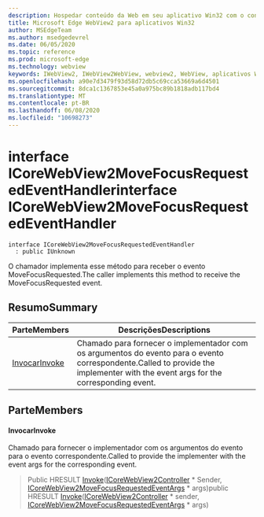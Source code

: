 ```yaml
---
description: Hospedar conteúdo da Web em seu aplicativo Win32 com o controle WebView2 do Microsoft Edge
title: Microsoft Edge WebView2 para aplicativos Win32
author: MSEdgeTeam
ms.author: msedgedevrel
ms.date: 06/05/2020
ms.topic: reference
ms.prod: microsoft-edge
ms.technology: webview
keywords: IWebView2, IWebView2WebView, webview2, WebView, aplicativos Win32, Win32, Edge, ICoreWebView2, ICoreWebView2Controller, controle do navegador, HTML Edge
ms.openlocfilehash: a90e7d3479f93d58d72db5c69cca53669a6d4501
ms.sourcegitcommit: 8dca1c1367853e45a0a975bc89b1818adb117bd4
ms.translationtype: MT
ms.contentlocale: pt-BR
ms.lasthandoff: 06/08/2020
ms.locfileid: "10698273"
---
```

# <span data-ttu-id="19e7d-104">interface ICoreWebView2MoveFocusRequestedEventHandler</span><span class="sxs-lookup"><span data-stu-id="19e7d-104">interface ICoreWebView2MoveFocusRequestedEventHandler</span></span> 

```
interface ICoreWebView2MoveFocusRequestedEventHandler
  : public IUnknown
```

<span data-ttu-id="19e7d-105">O chamador implementa esse método para receber o evento MoveFocusRequested.</span><span class="sxs-lookup"><span data-stu-id="19e7d-105">The caller implements this method to receive the MoveFocusRequested event.</span></span>

## <span data-ttu-id="19e7d-106">Resumo</span><span class="sxs-lookup"><span data-stu-id="19e7d-106">Summary</span></span>

 <span data-ttu-id="19e7d-107">Parte</span><span class="sxs-lookup"><span data-stu-id="19e7d-107">Members</span></span>                        | <span data-ttu-id="19e7d-108">Descrições</span><span class="sxs-lookup"><span data-stu-id="19e7d-108">Descriptions</span></span>
--------------------------------|---------------------------------------------
[<span data-ttu-id="19e7d-109">Invocar</span><span class="sxs-lookup"><span data-stu-id="19e7d-109">Invoke</span></span>](#invoke) | <span data-ttu-id="19e7d-110">Chamado para fornecer o implementador com os argumentos do evento para o evento correspondente.</span><span class="sxs-lookup"><span data-stu-id="19e7d-110">Called to provide the implementer with the event args for the corresponding event.</span></span>

## <span data-ttu-id="19e7d-111">Parte</span><span class="sxs-lookup"><span data-stu-id="19e7d-111">Members</span></span>

#### <span data-ttu-id="19e7d-112">Invocar</span><span class="sxs-lookup"><span data-stu-id="19e7d-112">Invoke</span></span> 

<span data-ttu-id="19e7d-113">Chamado para fornecer o implementador com os argumentos do evento para o evento correspondente.</span><span class="sxs-lookup"><span data-stu-id="19e7d-113">Called to provide the implementer with the event args for the corresponding event.</span></span>

> <span data-ttu-id="19e7d-114">Public HRESULT [Invoke](#invoke)([ICoreWebView2Controller](icorewebview2controller.md) \* Sender, [ICoreWebView2MoveFocusRequestedEventArgs](icorewebview2movefocusrequestedeventargs.md) \* args)</span><span class="sxs-lookup"><span data-stu-id="19e7d-114">public HRESULT [Invoke](#invoke)([ICoreWebView2Controller](icorewebview2controller.md) \* sender, [ICoreWebView2MoveFocusRequestedEventArgs](icorewebview2movefocusrequestedeventargs.md) \* args)</span></span>

